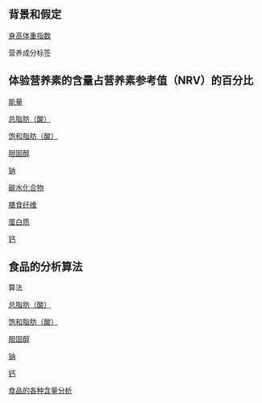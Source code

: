 ## 背景和假定

[身高体重指数](https://jsfiddle.net/quanbinn/fw58yv18/)

营养成分标签

## 体验营养素的含量占营养素参考值（NRV）的百分比

[能量](https://jsfiddle.net/quanbinn/L62m1zvs/)

[总脂肪（酸）](https://jsfiddle.net/quanbinn/wcczf7jL/)

[饱和脂肪（酸）](https://jsfiddle.net/quanbinn/af9ovof8/)

[胆固醇](https://jsfiddle.net/quanbinn/0oruex3k/)

[钠](https://jsfiddle.net/quanbinn/2drkp14n/)

[碳水化合物](https://jsfiddle.net/quanbinn/zuf59jkt/)

[膳食纤维](https://jsfiddle.net/quanbinn/5eepy85p/)

[蛋白质](https://jsfiddle.net/quanbinn/vxpvy0na/)

[钙](https://jsfiddle.net/quanbinn/ops4545s/)

## 食品的分析算法

算法

[总脂肪（酸）](https://jsfiddle.net/quanbinn/efupwz9m/)

[饱和脂肪（酸）](https://jsfiddle.net/quanbinn/zgka7pyq/)

[胆固醇](https://jsfiddle.net/quanbinn/zbs8ey56/)

[钠](https://jsfiddle.net/quanbinn/zhyvyzhd/)

[钙](https://jsfiddle.net/quanbinn/kha26xmo/)

[食品的各种含量分析](https://jsfiddle.net/quanbinn/f6y5jb8p/)